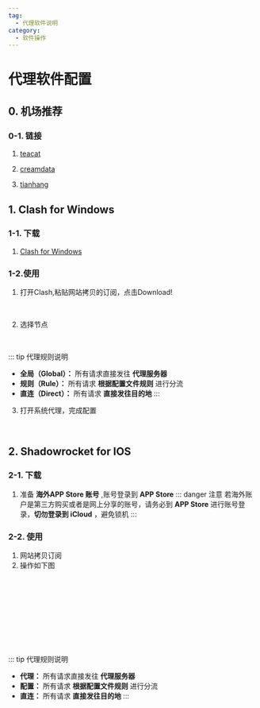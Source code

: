 ```yaml
---
tag:
  - 代理软件说明
category:
  - 软件操作
---
```


#  代理软件配置

## 0. 机场推荐
### 0-1. 链接
1. [teacat](https://teacat1.com/#/register?code=zjZsXPK0)

2. [creamdata](https://www.creamdata.net/)

3. [tianhang](https://tianhang.club/auth/register?code=sXVg)

## 1. Clash for Windows
### 1-1. 下载
1. [Clash for Windows](https://ghproxy.com/https://github.com/Fndroid/clash_for_windows_pkg/releases/download/0.19.17/Clash.for.Windows.Setup.0.19.17.exe)

### 1-2.使用
1. 打开Clash,粘贴网站拷贝的订阅，点击Download!

![]()
<img class="personalPic" :src="('/vuePress/assets/img/cls1.png')">

2. 选择节点

![]()
<img class="personalPic" :src="('/vuePress/assets/img/cls2.png')">

::: tip 代理规则说明
- **全局（Global）：** 所有请求直接发往 **代理服务器**<br>
- **规则（Rule）：** 所有请求 **根据配置文件规则** 进行分流<br>
- **直连（Direct）：** 所有请求 **直接发往目的地**
:::

3. 打开系统代理，完成配置

![]()
<img class="personalPic" :src="('/vuePress/assets/img/cls3.png')">


## 2. Shadowrocket for IOS 
### 2-1. 下载
1. 准备 **海外APP Store 账号** ,账号登录到 **APP Store** <Badge type="danger" text="注意" vertical="middle" />
::: danger 注意
若海外账户是第三方购买或者是网上分享的账号，请务必到 **APP Store** 进行账号登录，**切勿登录到 iCloud** ，避免锁机
:::

### 2-2. 使用
1. 网站拷贝订阅
2. 操作如下图

![]()
<img class="personalPic" :src="('/vuePress/assets/img/shr1.png')">

![]()
<img class="personalPic" :src="('/vuePress/assets/img/shr2.png')">

![]()
<img class="personalPic" :src="('/vuePress/assets/img/shr3.png')">

![]()
<img class="personalPic" :src="('/vuePress/assets/img/shr4.png')">

![]()
<img class="personalPic" :src="('/vuePress/assets/img/shr5.png')">

::: tip 代理规则说明
- **代理：** 所有请求直接发往 **代理服务器**<br>
- **配置：** 所有请求 **根据配置文件规则** 进行分流<br>
- **直连：** 所有请求 **直接发往目的地**
:::